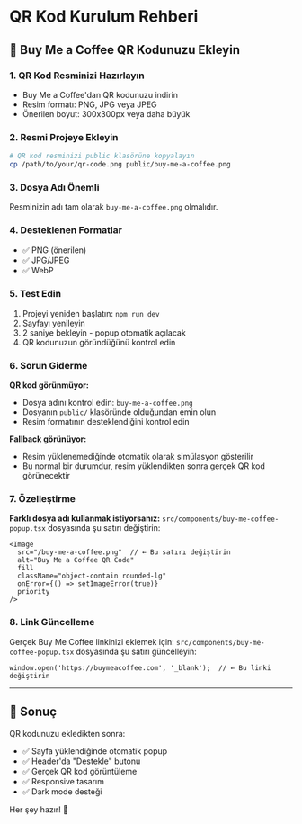 # QR Kod Kurulum Rehberi

## 📱 Buy Me a Coffee QR Kodunuzu Ekleyin

### 1. QR Kod Resminizi Hazırlayın
- Buy Me a Coffee'dan QR kodunuzu indirin
- Resim formatı: PNG, JPG veya JPEG
- Önerilen boyut: 300x300px veya daha büyük

### 2. Resmi Projeye Ekleyin
```bash
# QR kod resminizi public klasörüne kopyalayın
cp /path/to/your/qr-code.png public/buy-me-a-coffee.png
```

### 3. Dosya Adı Önemli
Resminizin adı tam olarak `buy-me-a-coffee.png` olmalıdır.

### 4. Desteklenen Formatlar
- ✅ PNG (önerilen)
- ✅ JPG/JPEG
- ✅ WebP

### 5. Test Edin
1. Projeyi yeniden başlatın: `npm run dev`
2. Sayfayı yenileyin
3. 2 saniye bekleyin - popup otomatik açılacak
4. QR kodunuzun göründüğünü kontrol edin

### 6. Sorun Giderme

**QR kod görünmüyor:**
- Dosya adını kontrol edin: `buy-me-a-coffee.png`
- Dosyanın `public/` klasöründe olduğundan emin olun
- Resim formatının desteklendiğini kontrol edin

**Fallback görünüyor:**
- Resim yüklenemediğinde otomatik olarak simülasyon gösterilir
- Bu normal bir durumdur, resim yüklendikten sonra gerçek QR kod görünecektir

### 7. Özelleştirme

**Farklı dosya adı kullanmak istiyorsanız:**
`src/components/buy-me-coffee-popup.tsx` dosyasında şu satırı değiştirin:

```tsx
<Image
  src="/buy-me-a-coffee.png"  // ← Bu satırı değiştirin
  alt="Buy Me a Coffee QR Code"
  fill
  className="object-contain rounded-lg"
  onError={() => setImageError(true)}
  priority
/>
```

### 8. Link Güncelleme

Gerçek Buy Me Coffee linkinizi eklemek için:
`src/components/buy-me-coffee-popup.tsx` dosyasında şu satırı güncelleyin:

```tsx
window.open('https://buymeacoffee.com', '_blank');  // ← Bu linki değiştirin
```

---

## 🎯 Sonuç

QR kodunuzu ekledikten sonra:
- ✅ Sayfa yüklendiğinde otomatik popup
- ✅ Header'da "Destekle" butonu
- ✅ Gerçek QR kod görüntüleme
- ✅ Responsive tasarım
- ✅ Dark mode desteği

Her şey hazır! 🚀 